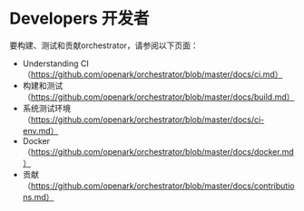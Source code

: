 # Developers 开发者

要构建、测试和贡献orchestrator，请参阅以下页面：

* Understanding CI（https://github.com/openark/orchestrator/blob/master/docs/ci.md）
* 构建和测试（https://github.com/openark/orchestrator/blob/master/docs/build.md）
* 系统测试环境（https://github.com/openark/orchestrator/blob/master/docs/ci-env.md）
* Docker（https://github.com/openark/orchestrator/blob/master/docs/docker.md）
* 贡献（https://github.com/openark/orchestrator/blob/master/docs/contributions.md）

